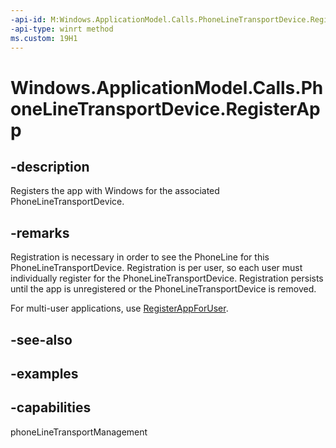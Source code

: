 ```yaml
---
-api-id: M:Windows.ApplicationModel.Calls.PhoneLineTransportDevice.RegisterApp
-api-type: winrt method
ms.custom: 19H1
---
```


<!-- Method syntax.
public void PhoneLineTransportDevice.RegisterApp()
-->

# Windows.ApplicationModel.Calls.PhoneLineTransportDevice.RegisterApp

## -description
Registers the app with Windows for the associated PhoneLineTransportDevice. 

## -remarks
Registration is necessary in order to see the PhoneLine for this PhoneLineTransportDevice. Registration is per user, so each user must individually register for the PhoneLineTransportDevice. Registration persists until the app is unregistered or the PhoneLineTransportDevice is removed.

For multi-user applications, use [RegisterAppForUser](phonelinetransportdevice_registerappforuser_1944233497.md).

## -see-also

## -examples

## -capabilities
phoneLineTransportManagement
